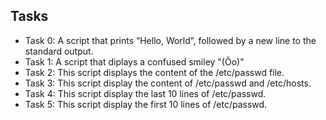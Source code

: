  ## Tasks

- Task 0: A script that prints “Hello, World”, followed by a new line to the standard output.
- Task 1: A script that diplays a confused smiley "(Ôo)"
- Task 2: This script displays the content of the /etc/passwd file.
- Task 3: This script display the content of /etc/passwd and /etc/hosts.
- Task 4: This script display the last 10 lines of /etc/passwd.
- Task 5: This script display the first 10 lines of /etc/passwd.
